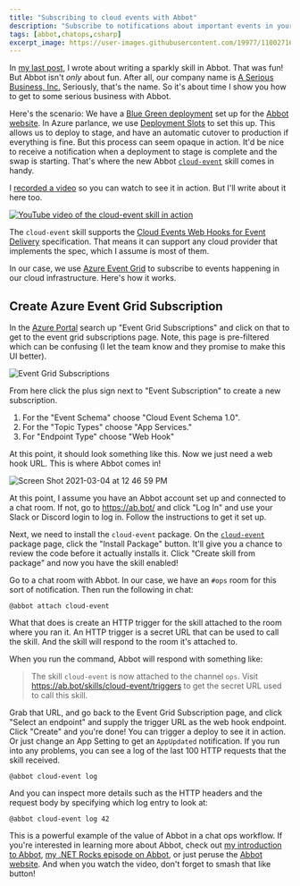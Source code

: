 ```yaml
---
title: "Subscribing to cloud events with Abbot"
description: "Subscribe to notifications about important events in your cloud infrastructure using Abbot in a few easy steps!"
tags: [abbot,chatops,csharp]
excerpt_image: https://user-images.githubusercontent.com/19977/110027163-7f009900-7ce6-11eb-8aba-5b1d96ef0b6d.png
---
```


In [my last post](https://haacked.com/archive/2021/02/19/writing-abbot-skill-in-csharp/), I wrote about writing a sparkly skill in Abbot. That was fun! But Abbot isn't _only_ about fun. After all, our company name is [A Serious Business, Inc.](https://aseriousbusiness.com/) Seriously, that's the name. So it's about time I show you how to get to some serious business with Abbot.

Here's the scenario: We have a [Blue Green deployment](https://martinfowler.com/bliki/BlueGreenDeployment.html) set up for the [Abbot website](https://martinfowler.com/bliki/BlueGreenDeployment.html). In Azure parlance, we use [Deployment Slots](https://docs.microsoft.com/en-us/azure/app-service/deploy-staging-slots) to set this up. This allows us to deploy to stage, and have an automatic cutover to production if everything is fine. But this process can seem opaque in action. It'd be nice to receive a notification when a deployment to stage is complete and the swap is starting. That's where the new Abbot [`cloud-event`](https://ab.bot/packages/aseriousbiz/cloud-event) skill comes in handy.

I [recorded a video](https://www.youtube.com/watch?v=nMKZFzVGutY) so you can watch to see it in action. But I'll write about it here too.

[![YouTube video of the cloud-event skill in action](https://user-images.githubusercontent.com/19977/110027163-7f009900-7ce6-11eb-8aba-5b1d96ef0b6d.png)](https://www.youtube.com/watch?v=nMKZFzVGutY)



The `cloud-event` skill supports the [Cloud Events Web Hooks for Event Delivery](https://github.com/cloudevents/spec/blob/v1.0.1/http-webhook.md) specification. That means it can support any cloud provider that implements the spec, which I assume is most of them.

In our case, we use [Azure Event Grid](https://docs.microsoft.com/en-us/azure/event-grid/overview) to subscribe to events happening in our cloud infrastructure. Here's how it works.

## Create Azure Event Grid Subscription

In the [Azure Portal](https://portal.azure.com/) search up "Event Grid Subscriptions" and click on that to get to the event grid subscriptions page. Note, this page is pre-filtered which can be confusing (I let the team know and they promise to make this UI better).

![Event Grid Subscriptions](https://user-images.githubusercontent.com/19977/110028278-e539eb80-7ce7-11eb-9e71-17c45702bfda.png)

From here click the plus sign next to "Event Subscription" to create a new subscription.

1. For the "Event Schema" choose "Cloud Event Schema 1.0".
2. For the "Topic Types" choose "App Services."
3. For "Endpoint Type" choose "Web Hook"

At this point, it should look something like this. Now we just need a web hook URL. This is where Abbot comes in!

![Screen Shot 2021-03-04 at 12 46 59 PM](https://user-images.githubusercontent.com/19977/110028281-e5d28200-7ce7-11eb-8037-e1d64d6a0483.png)

At this point, I assume you have an Abbot account set up and connected to a chat room. If not, go to https://ab.bot/ and click "Log In" and use your Slack or Discord login to log in. Follow the instructions to get it set up.

Next, we need to install the `cloud-event` package. On the [`cloud-event`](https://ab.bot/packages/aseriousbiz/cloud-event) package page, click the "Install Package" button. It'll give you a chance to review the code before it actually installs it. Click "Create skill from package" and now you have the skill enabled!

Go to a chat room with Abbot. In our case, we have an `#ops` room for this sort of notification. Then run the following in chat:

```
@abbot attach cloud-event
```

What that does is create an HTTP trigger for the skill attached to the room where you ran it. An HTTP trigger is a secret URL that can be used to call the skill. And the skill will respond to the room it's attached to.

When you run the command, Abbot will respond with something like:

> The skill `cloud-event` is now attached to the channel `ops`. Visit https://ab.bot/skills/cloud-event/triggers to get the secret URL used to call this skill.

Grab that URL, and go back to the Event Grid Subscription page, and click "Select an endpoint" and supply the trigger URL as the web hook endpoint. Click "Create" and you're done! You can trigger a deploy to see it in action. Or just change an App Setting to get an `AppUpdated` notification. If you run into any problems, you can see a log of the last 100 HTTP requests that the skill received.

```
@abbot cloud-event log
```

And you can inspect more details such as the HTTP headers and the request body by specifying which log entry to look at:

```
@abbot cloud-event log 42
```

This is a powerful example of the value of Abbot in a chat ops workflow. If you're interested in learning more about Abbot, check out [my introduction to Abbot](https://haacked.com/archive/2021/02/11/introducing-abbot/), [my .NET Rocks episode on Abbot](https://dotnetrocks.com/?show=1726), or just peruse the [Abbot website](https://ab.bot/). And when you watch the video, don't forget to smash that like button!